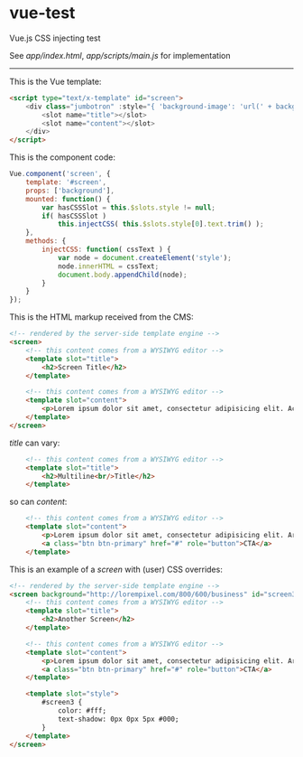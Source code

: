 # vue-test
Vue.js CSS injecting test

See _app/index.html_, _app/scripts/main.js_ for implementation

---

This is the Vue template:

```html
<script type="text/x-template" id="screen">
	<div class="jumbotron" :style="{ 'background-image': 'url(' + background + ')' }">
		<slot name="title"></slot>
		<slot name="content"></slot>
	</div>
</script>
```

This is the component code:
```javascript
Vue.component('screen', {
	template: '#screen',
	props: ['background'],
	mounted: function() {
		var hasCSSSlot = this.$slots.style != null;
		if( hasCSSSlot )
			this.injectCSS( this.$slots.style[0].text.trim() );
	},
	methods: {
		injectCSS: function( cssText ) {
			var node = document.createElement('style');
			node.innerHTML = cssText;
			document.body.appendChild(node);
		}
	}
});

```

This is the HTML markup received from the CMS:

```html
<!-- rendered by the server-side template engine -->
<screen>
	<!-- this content comes from a WYSIWYG editor -->
	<template slot="title">
		<h2>Screen Title</h2>
	</template>

	<!-- this content comes from a WYSIWYG editor -->
	<template slot="content">
		<p>Lorem ipsum dolor sit amet, consectetur adipisicing elit. Accusantium ut beatae, maxime ipsum, cupiditate asperiores sed ipsa voluptatum reiciendis cumque culpa, quia voluptatem temporibus accusamus inventore quos, architecto mollitia quisquam!</p>
	</template>
</screen>
```

_title_ can vary:
```html
	<!-- this content comes from a WYSIWYG editor -->
	<template slot="title">
		<h2>Multiline<br/>Title</h2>
	</template>
```

so can _content_:
```html
	<!-- this content comes from a WYSIWYG editor -->
	<template slot="content">
		<p>Lorem ipsum dolor sit amet, consectetur adipisicing elit. Architecto, eius?</p>
		<a class="btn btn-primary" href="#" role="button">CTA</a>
	</template>
```

This is an example of a _screen_ with (user) CSS overrides:
```html
<!-- rendered by the server-side template engine -->
<screen background="http://lorempixel.com/800/600/business" id="screen3">
	<!-- this content comes from a WYSIWYG editor -->
    <template slot="title">
    	<h2>Another Screen</h2>
	</template>

	<!-- this content comes from a WYSIWYG editor -->
	<template slot="content">
		<p>Lorem ipsum dolor sit amet, consectetur adipisicing elit. Architecto, eius?</p>
		<a class="btn btn-primary" href="#" role="button">CTA</a>
	</template>

	<template slot="style">
		#screen3 {
        	color: #fff;
			text-shadow: 0px 0px 5px #000;
		}
	</template>
</screen>
```
